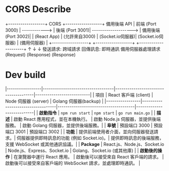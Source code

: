 # CORS Describe


+------------------+       CORS       +------------------+        備用後端 API
|  前端 (Port 3000) |  ------------>   |   後端 (Port 3001)|  -------------------->   |   備用後端 (Port 3002)|
|   (React App)    |  (允許來自3000)    |  (Socket.io伺服器)|    (Socket.io伺服器)      |    (備用伺服器)       |
+------------------+                   +------------------+                          +---------------------+
         ↑                                      ↓                                               ↓
    發送請求: 跨域請求                      回傳訊息: 即時通訊                                備用伺服器處理請求
      (Request)                             (Response)                                     (Response)

# Dev build
|-----------------|-----------------------------------|--------------------------------------|---------------------------|
| 項目            | React 客戶端 (client)               | Node 伺服器 (server)                 | Golang 伺服器(backup)       |
|-----------------|-----------------------------------|--------------------------------------|---------------------------|
| **啟動指令**     | `npm run start`                   | `npm start`                          | `go run main.go`       |
| **描述**         | 啟動 React 應用程式，並在本機執行。   | 啟動 Node.js 伺服器，並提供後端服務。  | 啟動 Golang 伺服器，並提供後端服務。|
| **阜號**         | 預設端口 3000                    | 預設端口 3001                        | 預設端口 3002         |
| **功能**         | 提供前端使用者介面，並向伺服器發送請求。| 伺服器提供即時訊息的功能 (例如 Socket.io)。| 提供即時訊息的後端服務，支援 WebSocket 或其他通訊協議。|
| **Package**       | React.js、Node.js、Socket.io     | Node.js、Express、Socket.io         | Golang、Socket.io (或其他庫) |
| **啟動後的操作** | 在瀏覽器中運行 React 應用。       | 啟動後可以接受來自 React 客戶端的請求。  | 啟動後可以接受來自客戶端的 WebSocket 請求，並處理即時通訊。 |
